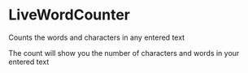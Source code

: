 # LiveWordCounter
Counts the words and characters in any entered text

The count will show you the number of characters and words in your entered text
